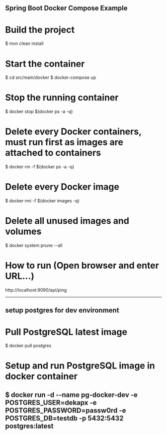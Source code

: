 ## Spring Boot Docker Compose Example

# Build the project
$ mvn clean install

# Start the container
$ cd src/main/docker
$ docker-compose up

# Stop the running container
$ docker stop $(docker ps -a -q)

# Delete every Docker containers, must run first as images are attached to containers
$ docker rm -f $(docker ps -a -q)

# Delete every Docker image
$ docker rmi -f $(docker images -q)

# Delete all unused images and volumes
$ docker system prune --all

# How to run (Open browser and enter URL...)
http://localhost:9090/api/ping

--------------------------------------------------------------------------------------------
## setup postgres for dev environment
# Pull PostgreSQL latest image
$ docker pull postgres

# Setup and run PostgreSQL image in docker container
$ docker run -d --name pg-docker-dev -e POSTGRES_USER=dekapx -e POSTGRES_PASSWORD=passw0rd -e POSTGRES_DB=testdb -p 5432:5432 postgres:latest
--------------------------------------------------------------------------------------------
